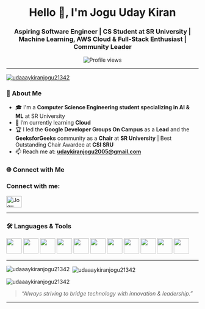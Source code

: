 <h1 align="center">Hello 👋, I'm Jogu Uday Kiran</h1>
<h3 align="center">Aspiring Software Engineer | CS Student at SR University | Machine Learning, AWS Cloud & Full-Stack Enthusiast | Community Leader</h3>


<p align="center">
  <img src="https://komarev.com/ghpvc/?username=udaaaykiranjogu21342&label=Profile%20Views&color=0e75b6&style=flat" alt="Profile views" />
</p>


---

<p align="left"> <a href="https://github.com/ryo-ma/github-profile-trophy"><img src="https://github-profile-trophy.vercel.app/?username=udaaaykiranjogu21342" alt="udaaaykiranjogu21342" /></a> </p>


### 🚀 About Me
- 🎓 I'm a **Computer Science Engineering student specializing in AI & ML** at SR University  
- 🌱 I’m currently learning **Cloud**
- 🏆 I led the **Google Developer Groups On Campus** as a **Lead** and the **GeeksforGeeks** community as a **Chair** at **SR University** | Best Outstanding Chair Awardee at **CSI SRU**
- 📫 Reach me at: **udaykiranjogu2005@gmail.com**


### 🌐 Connect with Me  
<h3 align="left">Connect with me:</h3>
<p align="left">
<a href="https://www.linkedin.com/in/jogu-uday-kiran-245943272/" target="_blank">
  <img align="center" src="https://raw.githubusercontent.com/rahuldkjain/github-profile-readme-generator/master/src/images/icons/Social/linked-in-alt.svg" alt="Jogu Uday Kiran LinkedIn" height="30" width="40" />
</a>

  </a>
</p>


---

### 🛠️ Languages & Tools
<p align="left">
  <img src="https://cdn.jsdelivr.net/gh/devicons/devicon/icons/python/python-original.svg" width="40" height="40"/>
  <img src="https://cdn.jsdelivr.net/gh/devicons/devicon/icons/aws/aws-original.svg" width="40" height="40"/>
  <img src="https://cdn.jsdelivr.net/gh/devicons/devicon/icons/react/react-original.svg" width="40" height="40"/>
  <img src="https://cdn.jsdelivr.net/gh/devicons/devicon/icons/javascript/javascript-original.svg" width="40" height="40"/>
  <img src="https://cdn.jsdelivr.net/gh/devicons/devicon/icons/html5/html5-original.svg" width="40" height="40"/>
  <img src="https://cdn.jsdelivr.net/gh/devicons/devicon/icons/css3/css3-original.svg" width="40" height="40"/>
  <img src="https://cdn.jsdelivr.net/gh/devicons/devicon/icons/typescript/typescript-original.svg" width="40" height="40"/>
  <img src="https://cdn.jsdelivr.net/gh/devicons/devicon/icons/nodejs/nodejs-original.svg" width="40" height="40"/>
  <img src="https://cdn.jsdelivr.net/gh/devicons/devicon/icons/mongodb/mongodb-original.svg" width="40" height="40"/>
  <img src="https://cdn.jsdelivr.net/gh/devicons/devicon/icons/pandas/pandas-original.svg" width="40" height="40"/>
  <img src="https://cdn.jsdelivr.net/gh/devicons/devicon/icons/tensorflow/tensorflow-original.svg" width="40" height="40"/>
</p>

---




<p><img align="left" src="https://github-readme-stats.vercel.app/api/top-langs?username=udaaaykiranjogu21342&show_icons=true&locale=en&layout=compact" alt="udaaaykiranjogu21342" /></p>

<p>&nbsp;<img align="center" src="https://github-readme-stats.vercel.app/api?username=udaaaykiranjogu21342&show_icons=true&locale=en" alt="udaaaykiranjogu21342" /></p>

<p><img align="center" src="https://github-readme-streak-stats.herokuapp.com/?user=udaaaykiranjogu21342&" alt="udaaaykiranjogu21342" /></p>


> *“Always striving to bridge technology with innovation & leadership.”*

---

